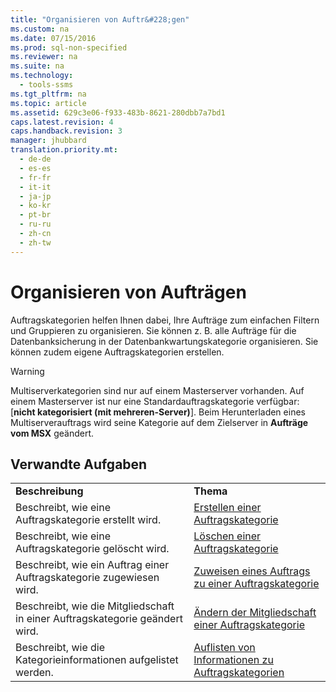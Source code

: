 ```yaml
---
title: "Organisieren von Auftr&#228;gen"
ms.custom: na
ms.date: 07/15/2016
ms.prod: sql-non-specified
ms.reviewer: na
ms.suite: na
ms.technology: 
  - tools-ssms
ms.tgt_pltfrm: na
ms.topic: article
ms.assetid: 629c3e06-f933-483b-8621-280dbb7a7bd1
caps.latest.revision: 4
caps.handback.revision: 3
manager: jhubbard
translation.priority.mt: 
  - de-de
  - es-es
  - fr-fr
  - it-it
  - ja-jp
  - ko-kr
  - pt-br
  - ru-ru
  - zh-cn
  - zh-tw
---
```

# Organisieren von Auftr&#228;gen
Auftragskategorien helfen Ihnen dabei, Ihre Aufträge zum einfachen Filtern und Gruppieren zu organisieren. Sie können z. B. alle Aufträge für die Datenbanksicherung in der Datenbankwartungskategorie organisieren. Sie können zudem eigene Auftragskategorien erstellen.  
  
> [!WARNING]  
> Multiserverkategorien sind nur auf einem Masterserver vorhanden. Auf einem Masterserver ist nur eine Standardauftragskategorie verfügbar: \[**nicht kategorisiert (mit mehreren\-Server)**]. Beim Herunterladen eines Multiserverauftrags wird seine Kategorie auf dem Zielserver in **Aufträge vom MSX** geändert.  
  
## Verwandte Aufgaben  
  
|||  
|-|-|  
|**Beschreibung**|**Thema**|  
|Beschreibt, wie eine Auftragskategorie erstellt wird.|[Erstellen einer Auftragskategorie](../content/Create-a-Job-Category.md)|  
|Beschreibt, wie eine Auftragskategorie gelöscht wird.|[Löschen einer Auftragskategorie](../content/Delete-a-Job-Category.md)|  
|Beschreibt, wie ein Auftrag einer Auftragskategorie zugewiesen wird.|[Zuweisen eines Auftrags zu einer Auftragskategorie](../content/Assign-a-Job-to-a-Job-Category.md)|  
|Beschreibt, wie die Mitgliedschaft in einer Auftragskategorie geändert wird.|[Ändern der Mitgliedschaft einer Auftragskategorie](../content/Change-the-Membership-of-a-Job-Category.md)|  
|Beschreibt, wie die Kategorieinformationen aufgelistet werden.|[Auflisten von Informationen zu Auftragskategorien](../content/List-Job-Category-Information.md)|  
  
